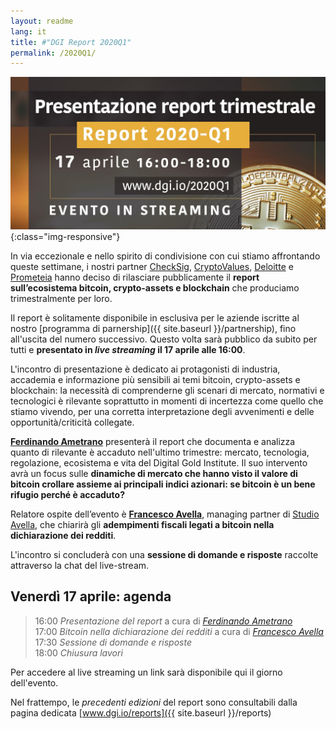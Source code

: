 ```yaml
---
layout: readme
lang: it
title: #"DGI Report 2020Q1"
permalink: /2020Q1/
---
```


![2020Q1-agenda](/img/events/20200417-2020Q1-web.jpg){:class="img-responsive"}

In via eccezionale e nello spirito di condivisione con cui stiamo
affrontando queste settimane, i nostri partner
[CheckSig](checksig.io),
[CryptoValues](www.cryptovalues.eu),
[Deloitte](www2.deloitte.com/it) e
[Prometeia](www.prometeia.it)
hanno deciso di rilasciare pubblicamente il
**report sull’ecosistema bitcoin, crypto-assets e blockchain**
che produciamo trimestralmente per loro.

Il report è solitamente disponibile in esclusiva
per le
aziende iscritte al nostro
[programma di parnership]({{ site.baseurl }}/partnership),
fino all'uscita del numero successivo.
Questo volta sarà pubblico da subito per tutti e
**presentato in *live streaming* il 17 aprile alle 16:00**.

L'incontro di presentazione
è dedicato ai protagonisti di industria, accademia
e informazione più sensibili ai temi
bitcoin, crypto-assets e blockchain:
la necessità di comprenderne gli scenari di mercato, normativi
e tecnologici è rilevante soprattutto in momenti di incertezza
come quello che stiamo vivendo, per una corretta interpretazione
degli avvenimenti e delle opportunità/criticità collegate.

[**Ferdinando Ametrano**](http://www.ametrano.net/)
presenterà il report che documenta e analizza
quanto di rilevante è accaduto nell'ultimo trimestre:
mercato, tecnologia, regolazione, ecosistema
e vita del Digital Gold Institute.
Il suo intervento avrà un focus sulle
**dinamiche di mercato
che hanno visto il valore di bitcoin crollare assieme
ai principali indici azionari:
se bitcoin è un bene rifugio perché è accaduto?**

Relatore ospite dell’evento è
[**Francesco Avella**](https://www.linkedin.com/in/francesco-avella-84b1a111"),
managing partner di
[Studio Avella](http://www.studioavella.it/),
che chiarirà gli **adempimenti fiscali legati a bitcoin
nella dichiarazione dei redditi**.

L'incontro si concluderà con una
**sessione di domande e risposte**
raccolte attraverso la chat del live-stream.

## Venerdì 17 aprile: agenda

> 16:00 *Presentazione del report* a cura di [*Ferdinando Ametrano*](http://www.ametrano.net/)  
> 17:00 *Bitcoin nella dichiarazione dei redditi* a cura di [*Francesco Avella*](https://www.linkedin.com/in/francesco-avella-84b1a111)
> 17:30 *Sessione di domande e risposte*  
> 18:00 *Chiusura lavori*

Per accedere al live streaming un link
sarà disponibile qui il giorno dell'evento.

Nel frattempo, le *precedenti edizioni* del report sono consultabili dalla
pagina dedicata [www.dgi.io/reports]({{ site.baseurl }}/reports)
